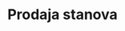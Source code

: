 ---
title: Prodaja stanova
slug: prodaja-stanova
draft: false
description: Lorem ipsum dolor sit amet, consectetur adipiscing elit, sed do eiusmod tempor incididunt ut labore et dolore magna aliqua. Ut enim ad minim veniam, quis nostrud exercitation ullamco laboris nisi ut aliquip ex ea commodo consequat.
featured_image: "/images/featured/jeriden-villegas-VLPUm5wP5Z0-unsplash.jpg"
menus: 
- main
- company
weight: 30
---